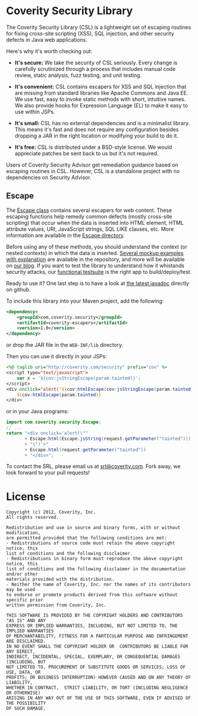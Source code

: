 # Coverity Security Library
The Coverity Security Library (CSL) is a lightweight set of escaping routines for fixing cross-site scripting (XSS), SQL injection, and other security defects in Java web applications.

Here's why it's worth checking out:

* **It's secure:** We take the security of CSL seriously. Every change is carefully scrutinized through a process that includes manual code review, static analysis, fuzz testing, and unit testing.

* **It's convenient:** CSL contains escapers for XSS and SQL injection that are missing from standard libraries like Apache Commons and Java EE.  We use fast, easy to invoke static methods with short, intuitive names.  We also provide hooks for Expression Language (EL) to make it easy to use within JSPs.

* **It's small:** CSL has no external dependencies and is a minimalist library. This means it's fast and does not require any configuration besides dropping a JAR in the right location or modifying your build to do it. 

* **It's free:** CSL is distributed under a BSD-style license.  We would appreciate patches be sent back to us but it's not required.

Users of Coverity Security Advisor get remediation guidance based on escaping routines in CSL.  However, CSL is a standalone project with no dependencies on Security Advisor.


## Escape

The [Escape class](https://github.com/coverity/coverity-security-library/tree/develop/coverity-escapers) contains several escapers for web content. These escaping functions help remedy common defects (mostly cross-site scripting) that occur when the data is inserted into HTML element, HTML attribute values, URI, JavaScript strings, SQL LIKE clauses, etc. More information are available in the [Escape directory](https://github.com/coverity/coverity-security-library/tree/develop/coverity-escapers).

Before using any of these methods, you should understand the context (or nested contexts) in which the data is inserted. [Several mockup examples with explanation](https://github.com/coverity/coverity-security-library/tree/develop/coverity-escapers/samples/mockup-examples) are available in the repository, and more will be available on [our blog](https://communities.coverity.com/blogs/security). 
If you want to test the library to understand how it whistands security attacks, our [functional testsuite](https://github.com/coverity/coverity-security-library/tree/develop/coverity-escapers/samples/functional-testsuite) is the right app to build/deploy/test.

Ready to use it? One last step is to have a look at [the latest javadoc](http://coverity.github.com/coverity-security-library) directly on github.

To include this library into your Maven project, add the following:

```xml
<dependency>
    <groupId>com.coverity.security</groupId>
    <artifactId>coverity-escapers</artifactId>
    <version>1.0</version>
</dependency>
```

or drop the JAR file in the <code>WEB-INF/lib</code> directory.

Then you can use it directly in your JSPs:

```jsp
<%@ taglib uri="http://coverity.com/security" prefix="cov" %>
<script type="text/javascript">
    var x = '${cov:jsStringEscape(param.tainted)}';
</script>
<div onclick="alert('${cov:htmlEscape(cov:jsStringEscape(param.tainted))}')">
    ${cov:htmlEscape(param.tainted)}
</div>
```

or in your Java programs:

```java
import com.coverity.security.Escape;
// ...
return "<div onclick='alert(\"" 
       + Escape.html(Escape.jsString(request.getParameter("tainted")))
       + "\")'>" 
       + Escape.html(request.getParameter("tainted")) 
       + "</div>";
```

To contact the SRL, please email us at <srl@coverity.com>. Fork away, we look forward to your pull requests!

# License
    Copyright (c) 2012, Coverity, Inc. 
    All rights reserved.

    Redistribution and use in source and binary forms, with or without modification, 
    are permitted provided that the following conditions are met:
    - Redistributions of source code must retain the above copyright notice, this 
    list of conditions and the following disclaimer.
    - Redistributions in binary form must reproduce the above copyright notice, this
    list of conditions and the following disclaimer in the documentation and/or other
    materials provided with the distribution.
    - Neither the name of Coverity, Inc. nor the names of its contributors may be used
    to endorse or promote products derived from this software without specific prior 
    written permission from Coverity, Inc.
    
    THIS SOFTWARE IS PROVIDED BY THE COPYRIGHT HOLDERS AND CONTRIBUTORS "AS IS" AND ANY
    EXPRESS OR IMPLIED WARRANTIES, INCLUDING, BUT NOT LIMITED TO, THE IMPLIED WARRANTIES
    OF MERCHANTABILITY, FITNESS FOR A PARTICULAR PURPOSE AND INFRINGEMENT ARE DISCLAIMED.
    IN NO EVENT SHALL THE COPYRIGHT HOLDER OR  CONTRIBUTORS BE LIABLE FOR ANY DIRECT,
    INDIRECT, INCIDENTAL, SPECIAL, EXEMPLARY, OR CONSEQUENTIAL DAMAGES (INCLUDING, BUT
    NOT LIMITED TO, PROCUREMENT OF SUBSTITUTE GOODS OR SERVICES; LOSS OF USE, DATA, OR 
    PROFITS; OR BUSINESS INTERRUPTION) HOWEVER CAUSED AND ON ANY THEORY OF LIABILITY, 
    WHETHER IN CONTRACT,  STRICT LIABILITY, OR TORT (INCLUDING NEGLIGENCE OR OTHERWISE) 
    ARISING IN ANY WAY OUT OF THE USE OF THIS SOFTWARE, EVEN IF ADVISED OF THE POSSIBILITY 
    OF SUCH DAMAGE.
